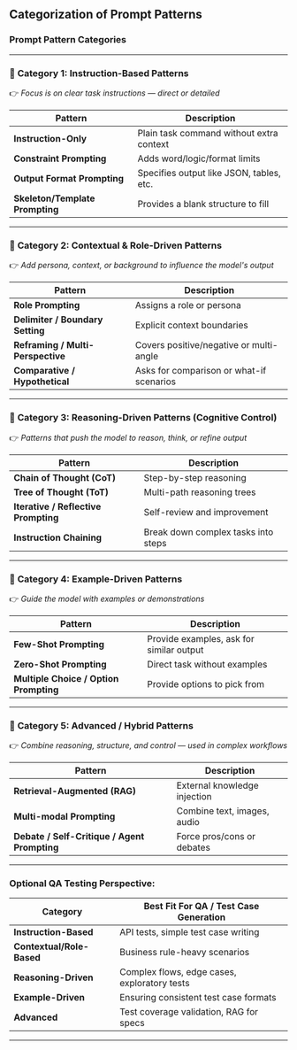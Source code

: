 ## Categorization of Prompt Patterns

### **Prompt Pattern Categories**

---

### 📂 **Category 1: Instruction-Based Patterns**
👉 *Focus is on clear task instructions — direct or detailed*

| Pattern                     | Description                                      |
|----------------------------|--------------------------------------------------|
| **Instruction-Only**       | Plain task command without extra context         |
| **Constraint Prompting**   | Adds word/logic/format limits                    |
| **Output Format Prompting**| Specifies output like JSON, tables, etc.         |
| **Skeleton/Template Prompting** | Provides a blank structure to fill          |

---

### 📂 **Category 2: Contextual & Role-Driven Patterns**
👉 *Add persona, context, or background to influence the model's output*

| Pattern                       | Description                                 |
|------------------------------|---------------------------------------------|
| **Role Prompting**           | Assigns a role or persona                   |
| **Delimiter / Boundary Setting** | Explicit context boundaries             |
| **Reframing / Multi-Perspective** | Covers positive/negative or multi-angle |
| **Comparative / Hypothetical** | Asks for comparison or what-if scenarios  |

---

### 📂 **Category 3: Reasoning-Driven Patterns (Cognitive Control)**
👉 *Patterns that push the model to reason, think, or refine output*

| Pattern                          | Description                                 |
|----------------------------------|---------------------------------------------|
| **Chain of Thought (CoT)**       | Step-by-step reasoning                      |
| **Tree of Thought (ToT)**        | Multi-path reasoning trees                  |
| **Iterative / Reflective Prompting** | Self-review and improvement            |
| **Instruction Chaining**         | Break down complex tasks into steps         |

---

### 📂 **Category 4: Example-Driven Patterns**
👉 *Guide the model with examples or demonstrations*

| Pattern                          | Description                                 |
|----------------------------------|---------------------------------------------|
| **Few-Shot Prompting**           | Provide examples, ask for similar output    |
| **Zero-Shot Prompting**          | Direct task without examples                |
| **Multiple Choice / Option Prompting** | Provide options to pick from            |

---

### 📂 **Category 5: Advanced / Hybrid Patterns**
👉 *Combine reasoning, structure, and control — used in complex workflows*

| Pattern                          | Description                                 |
|----------------------------------|---------------------------------------------|
| **Retrieval-Augmented (RAG)**    | External knowledge injection                |
| **Multi-modal Prompting**        | Combine text, images, audio                  |
| **Debate / Self-Critique / Agent Prompting** | Force pros/cons or debates        |

---

### **Optional QA Testing Perspective:**
| Category                    | Best Fit For QA / Test Case Generation             |
|----------------------------|----------------------------------------------------|
| **Instruction-Based**      | API tests, simple test case writing             |
| **Contextual/Role-Based**  | Business rule-heavy scenarios                   |
| **Reasoning-Driven**       | Complex flows, edge cases, exploratory tests     |
| **Example-Driven**         | Ensuring consistent test case formats            |
| **Advanced**               | Test coverage validation, RAG for specs          |

---
